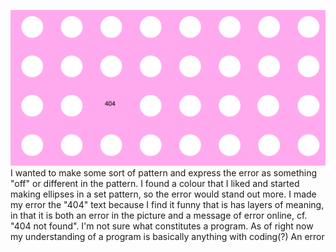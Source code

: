 ![ScreenShot](https://github.com/EmmaOttilie/Exercises/blob/master/miniex2/Screen%20Shot%202017-02-15%20at%2015.37.49.png)
I wanted to make some sort of pattern and express the error as something "off" or different in the pattern. I found a colour that I liked and started making ellipses in a set pattern, so the error would stand out more. I made my error the "404" text because I find it funny that is has layers of meaning, in that it is both an error in the picture and a message of error online, cf. "404 not found". 
I'm not sure what constitutes a program. As of right now my understanding of a program is basically anything with coding(?)
An error
